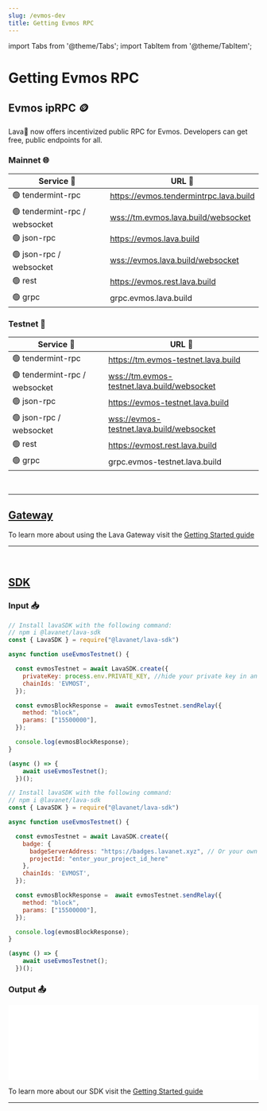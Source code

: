 ```yaml
---
slug: /evmos-dev
title: Getting Evmos RPC
---
```


import Tabs from '@theme/Tabs';
import TabItem from '@theme/TabItem';

# Getting Evmos RPC

## Evmos ipRPC 🪙
Lava🌋 now offers incentivized public RPC for Evmos. Developers can get free, public endpoints for all.

### Mainnet 🌐

| Service 🔌                    | URL 🔗                                               |
|--------------------------------|------------------------------------------------------|
| 🟢 tendermint-rpc             | https://evmos.tendermintrpc.lava.build               |
| 🟢 tendermint-rpc / websocket | <wss://tm.evmos.lava.build/websocket>                |
| 🟢 json-rpc                   | https://evmos.lava.build                             |
| 🟢 json-rpc / websocket       | <wss://evmos.lava.build/websocket>                   |
| 🟢 rest                       | https://evmos.rest.lava.build                        |
| 🟢 grpc                       | grpc.evmos.lava.build                                |

### Testnet 🧪

| Service 🔌                    | URL 🔗                                              |
|--------------------------------|-----------------------------------------------------|
| 🟢 tendermint-rpc             | https://tm.evmos-testnet.lava.build                 |
| 🟢 tendermint-rpc / websocket | <wss://tm.evmos-testnet.lava.build/websocket>       |
| 🟢 json-rpc                   | https://evmos-testnet.lava.build                    |
| 🟢 json-rpc / websocket       | <wss://evmos-testnet.lava.build/websocket>          |
| 🟢 rest                       | https://evmost.rest.lava.build                      |
| 🟢 grpc                       | grpc.evmos-testnet.lava.build                       |

<br />
<hr />

## [Gateway](https://gateway.lavanet.xyz/?utm_source=evmos-dev&utm_medium=docs&utm_campaign=docs-to-gateway)

To learn more about using the Lava Gateway visit the [Getting Started guide](https://docs.lavanet.xyz/gateway-getting-started?utm_source=evmos-dev&utm_medium=docs&utm_campaign=docs-to-docs)

<hr />
<br />

## [SDK](https://github.com/lavanet/lava-sdk)

### Input 📥

<Tabs>
<TabItem value="backend" label="BackEnd">

```jsx
// Install lavaSDK with the following command:
// npm i @lavanet/lava-sdk
const { LavaSDK } = require("@lavanet/lava-sdk")

async function useEvmosTestnet() {

  const evmosTestnet = await LavaSDK.create({
    privateKey: process.env.PRIVATE_KEY, //hide your private key in an environmental variable
    chainIds: 'EVMOST',
  });

  const evmosBlockResponse =  await evmosTestnet.sendRelay({
    method: "block",
    params: ["15500000"],
  });

  console.log(evmosBlockResponse);
}

(async () => {
    await useEvmosTestnet();
  })();
```
</TabItem>
<TabItem value="frontend" label="FrontEnd">

```jsx
// Install lavaSDK with the following command:
// npm i @lavanet/lava-sdk
const { LavaSDK } = require("@lavanet/lava-sdk")

async function useEvmosTestnet() {

  const evmosTestnet = await LavaSDK.create({
    badge: {
      badgeServerAddress: "https://badges.lavanet.xyz", // Or your own Badge-Server URL 
      projectId: "enter_your_project_id_here" 
    },
    chainIds: 'EVMOST',
  });

  const evmosBlockResponse =  await evmosTestnet.sendRelay({
    method: "block",
    params: ["15500000"],
  });

  console.log(evmosBlockResponse);
}

(async () => {
    await useEvmosTestnet();
  })();
```

</TabItem>
</Tabs>

### Output 📤

<iframe width="100%" src="/img/chains/evmos_call.webm" frameborder="0" allow="autoplay; encrypted-media; gyroscope; picture-in-picture" allowfullscreen></iframe>

To learn more about our SDK visit the [Getting Started guide](https://docs.lavanet.xyz/sdk-getting-started?utm_source=getting-evmos-rpc&utm_medium=docs&utm_campaign=docs-to-docs)

<hr />